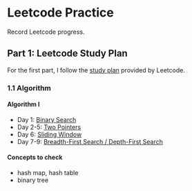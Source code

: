 # Leetcode Practice
Record Leetcode progress.

## Part 1: Leetcode Study Plan
For the first part, I follow the [study plan](https://leetcode.com/study-plan/) provided by Leetcode.

### 1.1 Algorithm
####  Algorithm I
- Day 1: [Binary Search](https://github.com/qilinz/Leetcode-Practice/blob/main/Study-Plan/Algorithm/Algorithm-I/Day1-binary-search.md)
- Day 2-5: [Two Pointers](https://github.com/qilinz/Leetcode-Practice/blob/main/Study-Plan/Algorithm/Algorithm-I/Day2-5-two-pointers.md)
- Day 6: [Sliding Window](https://github.com/qilinz/Leetcode-Practice/blob/main/Study-Plan/Algorithm/Algorithm-I/Day6-sliding-window.md)
- Day 7-9: [Breadth-First Search / Depth-First Search](https://github.com/qilinz/Leetcode-Practice/blob/main/Study-Plan/Algorithm/Algorithm-I/Day7-breadth_depth-first-search.md)


#### Concepts to check
- hash map, hash table
- binary tree